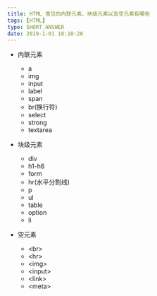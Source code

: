 ```yaml
---
title: HTML 常见的内联元素、块级元素以及空元素有哪些
tags: [HTML]
type: SHORT_ANSWER
date: 2019-1-01 18:10:20
---
```


- 内联元素

  - a
  - img
  - input
  - label
  - span
  - br(换行符)
  - select
  - strong
  - textarea

- 块级元素

  - div
  - h1-h6
  - form
  - hr(水平分割线)
  - p
  - ul
  - table
  - option
  - li

- 空元素

  - \<br>
  - \<hr>
  - \<img>
  - \<input>
  - \<link>
  - \<meta>
